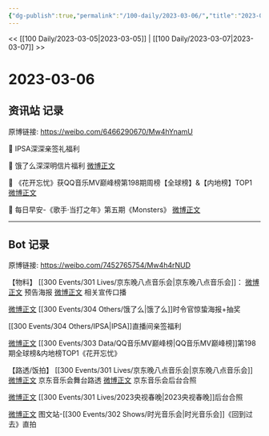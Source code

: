 ```yaml
---
{"dg-publish":true,"permalink":"/100-daily/2023-03-06/","title":"2023-03-06"}
---
```



<< [[100 Daily/2023-03-05\|2023-03-05]] | [[100 Daily/2023-03-07\|2023-03-07]] >>

# 2023-03-06

## 资讯站 记录

原博链接: https://weibo.com/6466290670/Mw4hYnamU

💫 IPSA深深亲签礼福利 [](https://weibo.com/6466290670/4876303331231823)

💫 饿了么深深明信片福利 [微博正文](https://weibo.com/6466290670/4876252652242450)

💫 《花开忘忧》获QQ音乐MV巅峰榜第198期周榜【全球榜】&【内地榜】TOP1 [微博正文](https://weibo.com/6466290670/4876350948640191)

💫 每日早安-《歌手·当打之年》第五期《Monsters》 [微博正文](https://weibo.com/6466290670/4876196006855097)

---
## Bot 记录

原博链接: https://weibo.com/7452765754/Mw4h4rNUD

【物料】
[[300 Events/301 Lives/京东晚八点音乐会\|京东晚八点音乐会]]：
[微博正文](https://weibo.com/1717871843/4876391697352651) 预告海报
[微博正文](https://weibo.com/3199780861/4876400881829639) 相关宣传口播

[微博正文](https://weibo.com/7756461320/4876249287100396) [[300 Events/304 Others/饿了么\|饿了么]]时令官惊蛰海报+抽奖

[](https://weibo.com/1851789841/4876297723975101) [[300 Events/304 Others/IPSA\|IPSA]]直播间亲签福利

[微博正文](https://weibo.com/2169129705/4876334901232328) [[300 Events/303 Data/QQ音乐MV巅峰榜\|QQ音乐MV巅峰榜]]第198期全球榜&内地榜TOP1《花开忘忧》

【路透/饭拍】
[[300 Events/301 Lives/京东晚八点音乐会\|京东晚八点音乐会]]
[微博正文](https://weibo.com/6343537114/4876223966087911) 京东音乐会舞台路透
[微博正文](https://weibo.com/3199780861/4876388890319652) 京东音乐会后台合照

[微博正文](https://weibo.com/2896317997/4876408121196681) [[300 Events/301 Lives/2023央视春晚\|2023央视春晚]]后台合照

[微博正文](https://weibo.com/6987697229/4876409569549225) 图文站-[[300 Events/302 Shows/时光音乐会\|时光音乐会]]《回到过去》直拍
